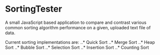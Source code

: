 # SortingTester

A small JavaScript based application to compare and contrast various common sorting algorithm performance on a given, uploaded text file of data.

Current sorting implementations are:
..* Quick Sort
..* Merge Sort
..* Heap Sort
..* Bubble Sort
..* Selection Sort
..* Insertion Sort
..* Counting Sort
